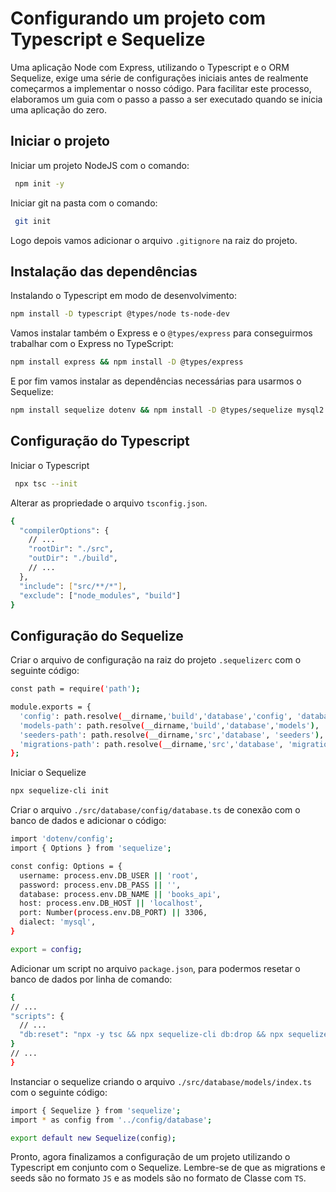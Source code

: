 # Configurando um projeto com Typescript e Sequelize

Uma aplicação Node com Express, utilizando o Typescript e o ORM Sequelize, exige uma série de configurações iniciais antes de realmente começarmos a implementar o nosso código. Para facilitar este processo, elaboramos um guia com o passo a passo a ser executado quando se inicia uma aplicação do zero.

## Iniciar o projeto

Iniciar um projeto NodeJS com o comando:
```sh
 npm init -y
 ```
Iniciar git na pasta com o comando:
```sh
 git init
 ```
Logo depois vamos adicionar o arquivo `.gitignore` na raiz do projeto.

## Instalação das dependências

Instalando o Typescript em modo de desenvolvimento:
```sh
npm install -D typescript @types/node ts-node-dev
```
Vamos instalar também o Express e o `@types/express` para conseguirmos trabalhar com o Express no TypeScript:
```sh
npm install express && npm install -D @types/express
```
E por fim vamos instalar as dependências necessárias para usarmos o Sequelize:
```sh
npm install sequelize dotenv && npm install -D @types/sequelize mysql2 sequelize-cli
```

## Configuração do Typescript

Iniciar o Typescript
```sh
 npx tsc --init
 ```
Alterar as propriedade o arquivo `tsconfig.json`.
```sh
{
  "compilerOptions": {
    // ...
    "rootDir": "./src",
    "outDir": "./build",
    // ...
  },
  "include": ["src/**/*"],
  "exclude": ["node_modules", "build"]
}
```

## Configuração do Sequelize

Criar o arquivo de configuração na raiz do projeto `.sequelizerc` com o seguinte código:
```sh
const path = require('path');

module.exports = {
  'config': path.resolve(__dirname,'build','database','config', 'database.js'),
  'models-path': path.resolve(__dirname,'build','database','models'),
  'seeders-path': path.resolve(__dirname,'src','database', 'seeders'),
  'migrations-path': path.resolve(__dirname,'src','database', 'migrations'),
};
```

Iniciar o Sequelize 
```sh
npx sequelize-cli init
```

Criar o arquivo `./src/database/config/database.ts` de conexão com o banco de dados e adicionar o código:
```sh
import 'dotenv/config';
import { Options } from 'sequelize';

const config: Options = {
  username: process.env.DB_USER || 'root',
  password: process.env.DB_PASS || '',
  database: process.env.DB_NAME || 'books_api',
  host: process.env.DB_HOST || 'localhost',
  port: Number(process.env.DB_PORT) || 3306,
  dialect: 'mysql',
}

export = config;
```

Adicionar um script no arquivo `package.json`, para podermos resetar o banco de dados por linha de comando:
```sh
{
// ...
"scripts": {
  // ...
  "db:reset": "npx -y tsc && npx sequelize-cli db:drop && npx sequelize-cli db:create && npx sequelize-cli db:migrate && npx sequelize-cli db:seed:all"
}
// ...
}
```

Instanciar o sequelize criando o arquivo `./src/database/models/index.ts` com o seguinte código:
```sh
import { Sequelize } from 'sequelize';
import * as config from '../config/database';

export default new Sequelize(config);
```

Pronto, agora finalizamos a configuração de um projeto utilizando o Typescript em conjunto com o Sequelize. Lembre-se de que as migrations e seeds são no formato `JS` e as models são no formato de Classe com `TS`.

